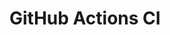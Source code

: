 # GitHub Actions CI







































































































































































































































































































































































































































































































































































































































































































































































































































































































































